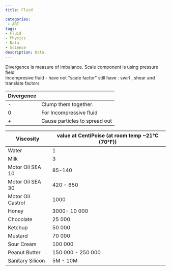 ```yaml
---
title: Fluid

categories:
 - ART
tags:
- Fluid
- Physics
- Data
- Science
description: Data.
---
```





Divergence is measure of imbalance. Scale component is using pressure field  
Incompresive fluid - have not "scale factor" still have : swirl , shear and translate factors

Divergence |  |
--- | --- |
- |  Clump them together.
0 | For Incompressive fluid
+ | Cause particles to spread out




Viscosity | value at CentiPoise (at room temp ~21°C (70°F)) |
--- | --- |
Water | 1
Milk | 3
Motor Oil  SEA 10 | 85-140
Motor Oil  SEA 30 | 420 - 650   
Motor Oil  Castrol | 1000
Honey | 3000- 10 000
Chocolate | 25 000
Ketchup| 50 000
Mustard | 70 000
Sour Cream | 100 000
Peanut Butter | 150 000 - 250 000  
Sanitary Silicon | 5M - 10M

